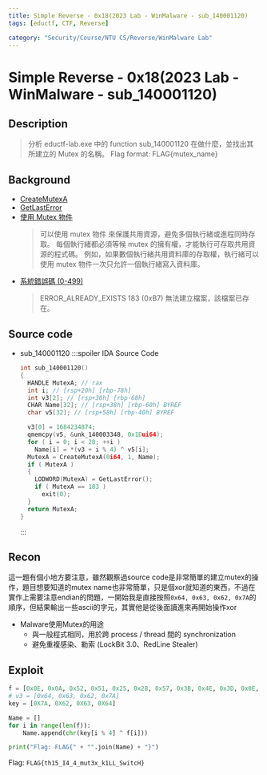 ```yaml
---
title: Simple Reverse - 0x18(2023 Lab - WinMalware - sub_140001120)
tags: [eductf, CTF, Reverse]

category: "Security/Course/NTU CS/Reverse/WinMalware Lab"
---
```


# Simple Reverse - 0x18(2023 Lab - WinMalware - sub_140001120)
<!-- more -->

## Description
> 分析 eductf-lab.exe 中的 function sub_140001120 在做什麼，並找出其所建立的 Mutex 的名稱。
> Flag format: FLAG{mutex_name}

## Background
* [CreateMutexA](https://learn.microsoft.com/zh-tw/windows/win32/api/synchapi/nf-synchapi-createmutexa)
* [GetLastError](https://learn.microsoft.com/zh-tw/windows/win32/api/errhandlingapi/nf-errhandlingapi-getlasterror)
* [使用 Mutex 物件](https://learn.microsoft.com/zh-tw/windows/win32/sync/using-mutex-objects)
    > 可以使用 mutex 物件 來保護共用資源，避免多個執行緒或進程同時存取。 每個執行緒都必須等候 mutex 的擁有權，才能執行可存取共用資源的程式碼。 例如，如果數個執行緒共用資料庫的存取權，執行緒可以使用 mutex 物件一次只允許一個執行緒寫入資料庫。
* [系統錯誤碼 (0-499)](https://learn.microsoft.com/zh-tw/windows/win32/debug/system-error-codes--0-499-)
    > ERROR_ALREADY_EXISTS
    > 183 (0xB7)
    > 無法建立檔案，該檔案已存在。

## Source code
* sub_140001120
    :::spoiler IDA Source Code
    ```cpp
    int sub_140001120()
    {    
      HANDLE MutexA; // rax
      int i; // [rsp+20h] [rbp-78h]
      int v3[2]; // [rsp+30h] [rbp-68h]
      CHAR Name[32]; // [rsp+38h] [rbp-60h] BYREF
      char v5[32]; // [rsp+58h] [rbp-40h] BYREF

      v3[0] = 1684234874;
      qmemcpy(v5, &unk_140003348, 0x1Dui64);
      for ( i = 0; i < 28; ++i )
        Name[i] = *(v3 + i % 4) ^ v5[i];
      MutexA = CreateMutexA(0i64, 1, Name);
      if ( MutexA )
      {
        LODWORD(MutexA) = GetLastError();
        if ( MutexA == 183 )
          exit(0);
      }
      return MutexA;
    }
    ```
    :::

## Recon
這一題有個小地方要注意，雖然觀察過source code是非常簡單的建立mutex的操作，題目想要知道的mutex name也非常簡單，只是個xor就知道的東西，不過在實作上需要注意endian的問題，一開始我是直接按照`0x64, 0x63, 0x62, 0x7A`的順序，但結果輸出一些ascii的字元，其實他是從後面讀進來再開始操作xor

* Malware使用Mutex的用途
    * 與一般程式相同，用於跨 process / thread 間的 synchronization
    * 避免重複感染、勒索 (LockBit 3.0、RedLine Stealer)

## Exploit
```python
f = [0x0E, 0x0A, 0x52, 0x51, 0x25, 0x2B, 0x57, 0x3B, 0x4E, 0x3D, 0x0E, 0x11, 0x0E, 0x51, 0x1B, 0x3B, 0x11, 0x53, 0x2F, 0x28, 0x25, 0x31, 0x14, 0x0D, 0x0E, 0x01, 0x2B, 0x64]
# v3 = [0x64, 0x63, 0x62, 0x7A]
key = [0X7A, 0X62, 0X63, 0X64]

Name = []
for i in range(len(f)):
    Name.append(chr(key[i % 4] ^ f[i]))

print("Flag: FLAG{" + "".join(Name) + "}")
```

Flag: `FLAG{th15_I4_4_mut3x_k1LL_SwitcH}`